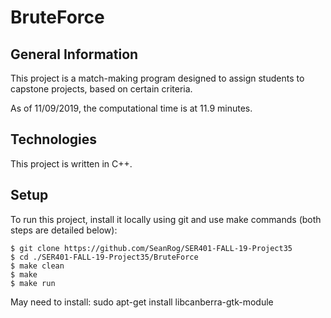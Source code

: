 # BruteForce

## General Information
This project is a match-making program designed to assign students to capstone projects, based on certain criteria.

As of 11/09/2019, the computational time is at 11.9 minutes.

## Technologies
This project is written in C++.

## Setup
To run this project, install it locally using git and use make commands (both steps are detailed below):

```
$ git clone https://github.com/SeanRog/SER401-FALL-19-Project35
$ cd ./SER401-FALL-19-Project35/BruteForce
$ make clean
$ make
$ make run
```
May need to install:
sudo apt-get install libcanberra-gtk-module
